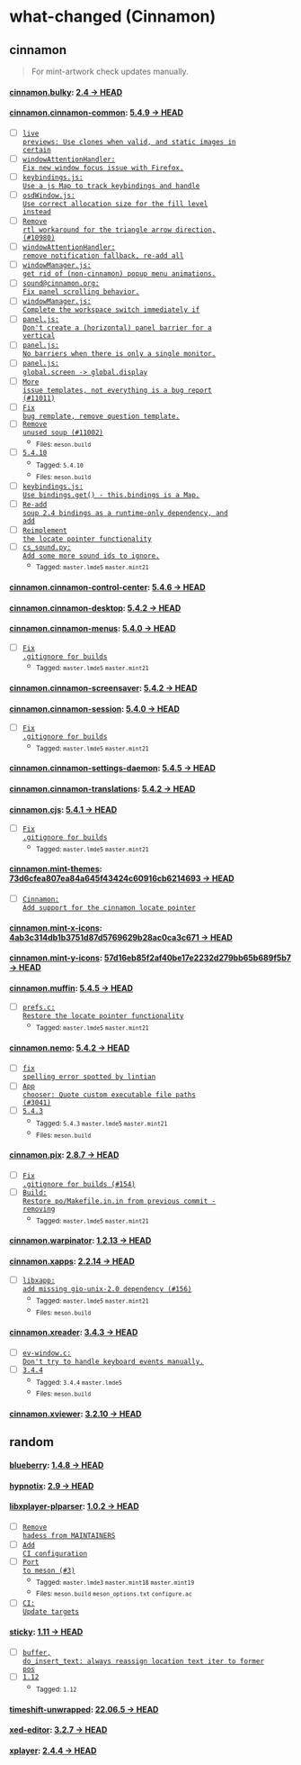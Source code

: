 # what-changed (Cinnamon)
## cinnamon
> For mint-artwork check updates manually.

#### [cinnamon.bulky](https://github.com/linuxmint/bulky): [2.4 → HEAD](https://github.com/linuxmint/bulky/compare/2.4...HEAD)


#### [cinnamon.cinnamon-common](https://github.com/linuxmint/cinnamon): [5.4.9 → HEAD](https://github.com/linuxmint/cinnamon/compare/5.4.9...HEAD)

- [ ] [<code>live previews: Use clones when valid, and static images in certain</code>](https://github.com/linuxmint/cinnamon/commit/2fe9ec9650f7d65462732e449107e498a1a72620)
- [ ] [<code>windowAttentionHandler: Fix new window focus issue with Firefox.</code>](https://github.com/linuxmint/cinnamon/commit/dccfd2537f9c91cf6535a8ee2c7adb3589fd61d6)
- [ ] [<code>keybindings.js: Use a js Map to track keybindings and handle</code>](https://github.com/linuxmint/cinnamon/commit/e88b1a999b97d524d45d64452c9a3ad0c8189330)
- [ ] [<code>osdWindow.js: Use correct allocation size for the fill level instead</code>](https://github.com/linuxmint/cinnamon/commit/98181340e9894fbe24c4321cbaa17caed0ea46e8)
- [ ] [<code>Remove rtl workaround for the triangle arrow direction, (#10980)</code>](https://github.com/linuxmint/cinnamon/commit/f584c7974f858220785ce483849b7ba9a130fb97)
- [ ] [<code>windowAttentionHandler: remove notification fallback, re-add all</code>](https://github.com/linuxmint/cinnamon/commit/718668673e171806cc30709af5366c029746ba34)
- [ ] [<code>windowManager.js: get rid of (non-cinnamon) popup menu animations.</code>](https://github.com/linuxmint/cinnamon/commit/e2157dfb7389bcc9044ad832c88e949fc21d76f2)
- [ ] [<code>sound@cinnamon.org: Fix panel scrolling behavior.</code>](https://github.com/linuxmint/cinnamon/commit/bda9dc5dd959e8425189d044ed4bf686f32a4769)
- [ ] [<code>windowManager.js: Complete the workspace switch immediately if</code>](https://github.com/linuxmint/cinnamon/commit/7dac334cf1ce4507718b00ef9c9ba0f26d8eb965)
- [ ] [<code>panel.js: Don't create a (horizontal) panel barrier for a vertical</code>](https://github.com/linuxmint/cinnamon/commit/683b219b192891cb873fce519a1586be5baad5f1)
- [ ] [<code>panel.js: No barriers when there is only a single monitor.</code>](https://github.com/linuxmint/cinnamon/commit/d9591fdeeb68953938b54013482b79fccbdc36a5)
- [ ] [<code>panel.js: global.screen -> global.display</code>](https://github.com/linuxmint/cinnamon/commit/3d8843c29b6c8ab25ea2f5a8c280dbd8eb57f00c)
- [ ] [<code>More issue templates, not everything is a bug report (#11011)</code>](https://github.com/linuxmint/cinnamon/commit/1859cc2a71fb368d34bc4e512342bccf7772b4c1)
- [ ] [<code>Fix bug remplate, remove question template.</code>](https://github.com/linuxmint/cinnamon/commit/a43be26f1225a4e5c09744219ddec881e66ac5ca)
- [ ] [<code>Remove unused soup (#11002)</code>](https://github.com/linuxmint/cinnamon/commit/dad45bb7799d6deb9eded378492a9220df139944)
  - <sub>Files: <code>meson.build</code></sub>
- [ ] [<code>5.4.10</code>](https://github.com/linuxmint/cinnamon/commit/afdbb3d30bb13c1ab395d8c959d8e21600d58719)
  - <sub>Tagged: <code>5.4.10</code></sub>
  - <sub>Files: <code>meson.build</code></sub>
- [ ] [<code>keybindings.js: Use bindings.get() - this.bindings is a Map.</code>](https://github.com/linuxmint/cinnamon/commit/7724e4146baf8431bc1fb55dce60984e77adef5a)
- [ ] [<code>Re-add soup 2.4 bindings as a runtime-only dependency, and add</code>](https://github.com/linuxmint/cinnamon/commit/76224fe409d074f8a44c70e4fd5e1289f92800b9)
- [ ] [<code>Reimplement the locate pointer functionality</code>](https://github.com/linuxmint/cinnamon/commit/b84524300937e4722283ec9d1cc5987067f656c6)
- [ ] [<code>cs_sound.py: Add some more sound ids to ignore.</code>](https://github.com/linuxmint/cinnamon/commit/6c2306661ca5aa6f4c01a7ac336ac619f13a00ec)
  - <sub>Tagged: <code>master.lmde5</code> <code>master.mint21</code></sub>

#### [cinnamon.cinnamon-control-center](https://github.com/linuxmint/cinnamon-control-center): [5.4.6 → HEAD](https://github.com/linuxmint/cinnamon-control-center/compare/5.4.6...HEAD)


#### [cinnamon.cinnamon-desktop](https://github.com/linuxmint/cinnamon-desktop): [5.4.2 → HEAD](https://github.com/linuxmint/cinnamon-desktop/compare/5.4.2...HEAD)


#### [cinnamon.cinnamon-menus](https://github.com/linuxmint/cinnamon-menus): [5.4.0 → HEAD](https://github.com/linuxmint/cinnamon-menus/compare/5.4.0...HEAD)

- [ ] [<code>Fix .gitignore for builds</code>](https://github.com/linuxmint/cinnamon-menus/commit/f9d9a90597896db10592ac67b3a6c8a7b15bc789)
  - <sub>Tagged: <code>master.lmde5</code> <code>master.mint21</code></sub>

#### [cinnamon.cinnamon-screensaver](https://github.com/linuxmint/cinnamon-screensaver): [5.4.2 → HEAD](https://github.com/linuxmint/cinnamon-screensaver/compare/5.4.2...HEAD)


#### [cinnamon.cinnamon-session](https://github.com/linuxmint/cinnamon-session): [5.4.0 → HEAD](https://github.com/linuxmint/cinnamon-session/compare/5.4.0...HEAD)

- [ ] [<code>Fix .gitignore for builds</code>](https://github.com/linuxmint/cinnamon-session/commit/29fd37f6d8f94763c13b4f76cd91f047fbccbf81)
  - <sub>Tagged: <code>master.lmde5</code> <code>master.mint21</code></sub>

#### [cinnamon.cinnamon-settings-daemon](https://github.com/linuxmint/cinnamon-settings-daemon): [5.4.5 → HEAD](https://github.com/linuxmint/cinnamon-settings-daemon/compare/5.4.5...HEAD)


#### [cinnamon.cinnamon-translations](https://github.com/linuxmint/cinnamon-translations): [5.4.2 → HEAD](https://github.com/linuxmint/cinnamon-translations/compare/5.4.2...HEAD)


#### [cinnamon.cjs](https://github.com/linuxmint/cjs): [5.4.1 → HEAD](https://github.com/linuxmint/cjs/compare/5.4.1...HEAD)

- [ ] [<code>Fix .gitignore for builds</code>](https://github.com/linuxmint/cjs/commit/ec0a18fb4455e833300c55608edf25f48fcc82b9)
  - <sub>Tagged: <code>master.lmde5</code> <code>master.mint21</code></sub>

#### [cinnamon.mint-themes](https://github.com/linuxmint/mint-themes): [73d6cfea807ea84a645f43424c60916cb6214693 → HEAD](https://github.com/linuxmint/mint-themes/compare/73d6cfea807ea84a645f43424c60916cb6214693...HEAD)

- [ ] [<code>Cinnamon: Add support for the cinnamon locate pointer</code>](https://github.com/linuxmint/mint-themes/commit/8d46df19f919bb5a871cfa8386a4a257aefdbec2)

#### [cinnamon.mint-x-icons](https://github.com/linuxmint/mint-x-icons): [4ab3c314db1b3751d87d5769629b28ac0ca3c671 → HEAD](https://github.com/linuxmint/mint-x-icons/compare/4ab3c314db1b3751d87d5769629b28ac0ca3c671...HEAD)


#### [cinnamon.mint-y-icons](https://github.com/linuxmint/mint-y-icons): [57d16eb85f2af40be17e2232d279bb65b689f5b7 → HEAD](https://github.com/linuxmint/mint-y-icons/compare/57d16eb85f2af40be17e2232d279bb65b689f5b7...HEAD)


#### [cinnamon.muffin](https://github.com/linuxmint/muffin): [5.4.5 → HEAD](https://github.com/linuxmint/muffin/compare/5.4.5...HEAD)

- [ ] [<code>prefs.c: Restore the locate pointer functionality</code>](https://github.com/linuxmint/muffin/commit/508a21328feaceccea183743ad33bd851690b640)
  - <sub>Tagged: <code>master.lmde5</code> <code>master.mint21</code></sub>

#### [cinnamon.nemo](https://github.com/linuxmint/nemo): [5.4.2 → HEAD](https://github.com/linuxmint/nemo/compare/5.4.2...HEAD)

- [ ] [<code>fix spelling error spotted by lintian</code>](https://github.com/linuxmint/nemo/commit/67a335014749accd12eb187571a071504da04635)
- [ ] [<code>App chooser: Quote custom executable file paths (#3041)</code>](https://github.com/linuxmint/nemo/commit/f004f88b8daf9cd5504db98aa031e19f37b46011)
- [ ] [<code>5.4.3</code>](https://github.com/linuxmint/nemo/commit/39e765de72d8b16895f318848a8b49374b6265a0)
  - <sub>Tagged: <code>5.4.3</code> <code>master.lmde5</code> <code>master.mint21</code></sub>
  - <sub>Files: <code>meson.build</code></sub>

#### [cinnamon.pix](https://github.com/linuxmint/pix): [2.8.7 → HEAD](https://github.com/linuxmint/pix/compare/2.8.7...HEAD)

- [ ] [<code>Fix .gitignore for builds (#154)</code>](https://github.com/linuxmint/pix/commit/a3ad8d8ea92bb577b5373798bc6f5f5d567e002e)
- [ ] [<code>Build: Restore po/Makefile.in.in from previous commit - removing</code>](https://github.com/linuxmint/pix/commit/73f592ec6178b4d6e97886de4b3c34a0d46e9c58)
  - <sub>Tagged: <code>master.lmde5</code> <code>master.mint21</code></sub>

#### [cinnamon.warpinator](https://github.com/linuxmint/warpinator): [1.2.13 → HEAD](https://github.com/linuxmint/warpinator/compare/1.2.13...HEAD)


#### [cinnamon.xapps](https://github.com/linuxmint/xapp): [2.2.14 → HEAD](https://github.com/linuxmint/xapp/compare/2.2.14...HEAD)

- [ ] [<code>libxapp: add missing gio-unix-2.0 dependency (#156)</code>](https://github.com/linuxmint/xapp/commit/052081f75d1c1212aeb6a913772723c81607bcb3)
  - <sub>Tagged: <code>master.lmde5</code> <code>master.mint21</code></sub>
  - <sub>Files: <code>meson.build</code></sub>

#### [cinnamon.xreader](https://github.com/linuxmint/xreader): [3.4.3 → HEAD](https://github.com/linuxmint/xreader/compare/3.4.3...HEAD)

- [ ] [<code>ev-window.c: Don't try to handle keyboard events manually.</code>](https://github.com/linuxmint/xreader/commit/4362a3567245cde757d1fb2aca228470ccc8b392)
- [ ] [<code>3.4.4</code>](https://github.com/linuxmint/xreader/commit/c103a1a6c6ad02161f997a2fe78b6c123e6a7e35)
  - <sub>Tagged: <code>3.4.4</code> <code>master.lmde5</code></sub>
  - <sub>Files: <code>meson.build</code></sub>

#### [cinnamon.xviewer](https://github.com/linuxmint/xviewer): [3.2.10 → HEAD](https://github.com/linuxmint/xviewer/compare/3.2.10...HEAD)

## random

#### [blueberry](https://github.com/linuxmint/blueberry): [1.4.8 → HEAD](https://github.com/linuxmint/blueberry/compare/1.4.8...HEAD)


#### [hypnotix](https://github.com/linuxmint/hypnotix): [2.9 → HEAD](https://github.com/linuxmint/hypnotix/compare/2.9...HEAD)


#### [libxplayer-plparser](https://github.com/linuxmint/xplayer-plparser): [1.0.2 → HEAD](https://github.com/linuxmint/xplayer-plparser/compare/1.0.2...HEAD)

- [ ] [<code>Remove hadess from MAINTAINERS</code>](https://github.com/linuxmint/xplayer-plparser/commit/a5380e43340952309f6771bc26de89847798dc8f)
- [ ] [<code>Add CI configuration</code>](https://github.com/linuxmint/xplayer-plparser/commit/507b84bd9c0dd7c80a0f7333ce2a859ec138956d)
- [ ] [<code>Port to meson (#3)</code>](https://github.com/linuxmint/xplayer-plparser/commit/600ec3dd3705e1968f219ff8ea96aada51ab2f04)
  - <sub>Tagged: <code>master.lmde3</code> <code>master.mint18</code> <code>master.mint19</code></sub>
  - <sub>Files: <code>meson.build</code> <code>meson_options.txt</code> <code>configure.ac</code></sub>
- [ ] [<code>CI: Update targets</code>](https://github.com/linuxmint/xplayer-plparser/commit/58682a70318ee304271b116d6660beb41ed90cc9)

#### [sticky](https://github.com/linuxmint/sticky): [1.11 → HEAD](https://github.com/linuxmint/sticky/compare/1.11...HEAD)

- [ ] [<code>buffer, do_insert_text: always reassign location text iter to former pos</code>](https://github.com/linuxmint/sticky/commit/155179fcaf0197dd5dc802541fb175e435010da4)
- [ ] [<code>1.12</code>](https://github.com/linuxmint/sticky/commit/5d8143bc4ab18fc2d26d0dad6b3fe4613655e8bf)
  - <sub>Tagged: <code>1.12</code></sub>

#### [timeshift-unwrapped](https://github.com/linuxmint/timeshift): [22.06.5 → HEAD](https://github.com/linuxmint/timeshift/compare/22.06.5...HEAD)


#### [xed-editor](https://github.com/linuxmint/xed): [3.2.7 → HEAD](https://github.com/linuxmint/xed/compare/3.2.7...HEAD)


#### [xplayer](https://github.com/linuxmint/xplayer): [2.4.4 → HEAD](https://github.com/linuxmint/xplayer/compare/2.4.4...HEAD)

